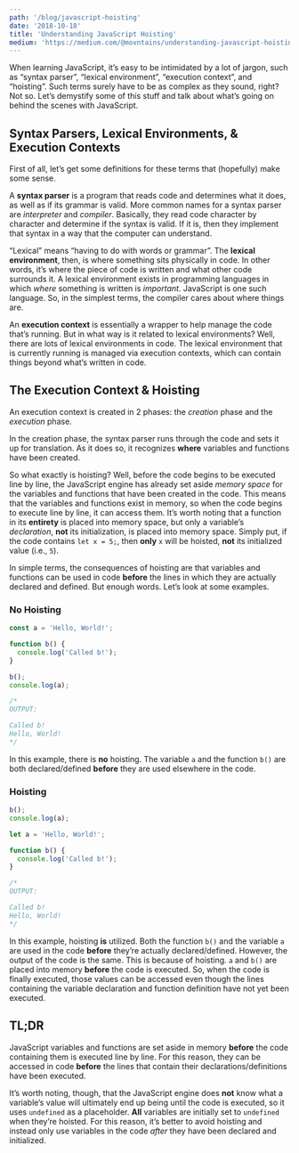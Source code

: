 ```yaml
---
path: '/blog/javascript-hoisting'
date: '2018-10-18'
title: 'Understanding JavaScript Hoisting'
medium: 'https://medium.com/@movntains/understanding-javascript-hoisting-283e8e9b5ac1'
---
```


When learning JavaScript, it’s easy to be intimidated by a lot of jargon, such as “syntax parser”, “lexical environment”, “execution context”, and “hoisting”. Such terms surely have to be as complex as they sound, right? Not so. Let’s demystify some of this stuff and talk about what’s going on behind the scenes with JavaScript.

## Syntax Parsers, Lexical Environments, & Execution Contexts

First of all, let’s get some definitions for these terms that (hopefully) make some sense.

A **syntax parser** is a program that reads code and determines what it does, as well as if its grammar is valid. More common names for a syntax parser are _interpreter_ and _compiler_. Basically, they read code character by character and determine if the syntax is valid. If it is, then they implement that syntax in a way that the computer can understand.

“Lexical” means “having to do with words or grammar”. The **lexical environment**, then, is where something sits physically in code. In other words, it’s where the piece of code is written and what other code surrounds it. A lexical environment exists in programming languages in which _where_ something is written is _important_. JavaScript is one such language. So, in the simplest terms, the compiler cares about where things are.

An **execution context** is essentially a wrapper to help manage the code that’s running. But in what way is it related to lexical environments? Well, there are lots of lexical environments in code. The lexical environment that is currently running is managed via execution contexts, which can contain things beyond what’s written in code.

## The Execution Context & Hoisting

An execution context is created in 2 phases: the _creation_ phase and the _execution_ phase.

In the creation phase, the syntax parser runs through the code and sets it up for translation. As it does so, it recognizes **where** variables and functions have been created.

So what exactly is hoisting? Well, before the code begins to be executed line by line, the JavaScript engine has already set aside _memory space_ for the variables and functions that have been created in the code. This means that the variables and functions exist in memory, so when the code begins to execute line by line, it can access them. It’s worth noting that a function in its **entirety** is placed into memory space, but only a variable’s _declaration_, **not** its initialization, is placed into memory space. Simply put, if the code contains `let x = 5;`, then **only** `x` will be hoisted, **not** its initialized value (i.e., `5`).

In simple terms, the consequences of hoisting are that variables and functions can be used in code **before** the lines in which they are actually declared and defined. But enough words. Let’s look at some examples.

### No Hoisting

```javascript
const a = 'Hello, World!';

function b() {
  console.log('Called b!');
}

b();
console.log(a);

/*
OUTPUT:

Called b!
Hello, World!
*/
```

In this example, there is **no** hoisting. The variable `a` and the function `b()` are both declared/defined **before** they are used elsewhere in the code.

### Hoisting

```js
b();
console.log(a);

let a = 'Hello, World!';

function b() {
  console.log('Called b!');
}

/*
OUTPUT:

Called b!
Hello, World!
*/
```

In this example, hoisting **is** utilized. Both the function `b()` and the variable `a` are used in the code **before** they’re actually declared/defined. However, the output of the code is the same. This is because of hoisting. `a` and `b()` are placed into memory **before** the code is executed. So, when the code is finally executed, those values can be accessed even though the lines containing the variable declaration and function definition have not yet been executed.

## TL;DR

JavaScript variables and functions are set aside in memory **before** the code containing them is executed line by line. For this reason, they can be accessed in code **before** the lines that contain their declarations/definitions have been executed.

It’s worth noting, though, that the JavaScript engine does **not** know what a variable’s value will ultimately end up being until the code is executed, so it uses `undefined` as a placeholder. **All** variables are initially set to `undefined` when they’re hoisted. For this reason, it’s better to avoid hoisting and instead only use variables in the code _after_ they have been declared and initialized.
